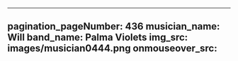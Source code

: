 ------
pagination_pageNumber: 436
musician_name: Will
band_name: Palma Violets
img_src: images/musician0444.png
onmouseover_src: 
------